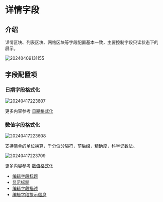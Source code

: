# 详情字段

## 介绍

详情区块、列表区块、网格区块等字段配置基本一致，主要控制字段只读状态下的展示。

![20240409131155](https://nocobase-docs.oss-cn-beijing.aliyuncs.com/20240409131155.png)

## 字段配置项

### 日期字段格式化

![20240417223807](https://nocobase-docs.oss-cn-beijing.aliyuncs.com/20240417223807.png)

更多内容参考 [日期格式化](/handbook/ui/fields/specific/date-picker)

### 数值字段格式化

![20240417223608](https://nocobase-docs.oss-cn-beijing.aliyuncs.com/20240417223608.png)

支持简单的单位换算，千分位分隔符，前后缀，精确度，科学记数法。

![20240417223709](https://nocobase-docs.oss-cn-beijing.aliyuncs.com/20240417223709.png)

更多内容参考 [数值格式化](/handbook/ui/fields/field-settings/number-format)

- [编辑字段标题](/handbook/ui/fields/field-settings/edit-title)
- [显示标题](/handbook/ui/fields/field-settings/display-title)
- [编辑字段描述](/handbook/ui/fields/field-settings/edit-description)
- [编辑字段提示信息](/handbook/ui/fields/field-settings/edit-tooltip)

